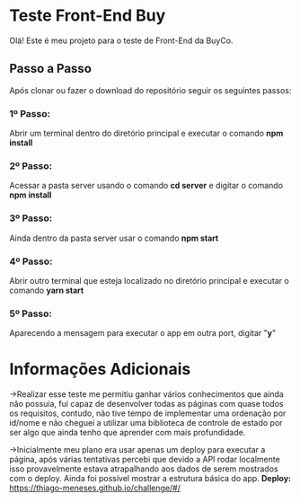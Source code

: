 # Teste Front-End Buy

Olá! Este é meu projeto para o teste de Front-End da BuyCo.

## Passo a Passo
Após clonar ou fazer o download do repositório seguir os seguintes passos:

### **1º Passo:**
Abrir um terminal dentro do diretório principal e executar o comando **npm install**

### **2º Passo:**
Acessar a pasta server usando o comando **cd server** e digitar o comando **npm install**

### **3º Passo:**
Ainda dentro da pasta server usar o comando **npm start**

### **4º Passo:**
Abrir outro terminal que esteja localizado no diretório principal e executar o comando **yarn start**

### **5º Passo:**
Aparecendo a mensagem para executar o app em outra port,  digitar "**y**"



# Informações Adicionais

→Realizar esse teste me permitiu ganhar vários conhecimentos que ainda não possuia, fui capaz de desenvolver todas as páginas com quase todos os requisitos, contudo, não tive tempo de implementar uma ordenação por id/nome e não cheguei a utilizar uma biblioteca de controle de estado por ser algo que ainda tenho que aprender com mais profundidade.

→Inicialmente meu plano era usar apenas um deploy para executar a página, após várias tentativas percebi que devido a API rodar localmente isso provavelmente estava atrapalhando aos dados de serem mostrados com o deploy. Ainda foi possível mostrar a estrutura básica do app.
**Deploy:** https://thiago-meneses.github.io/challenge/#/

